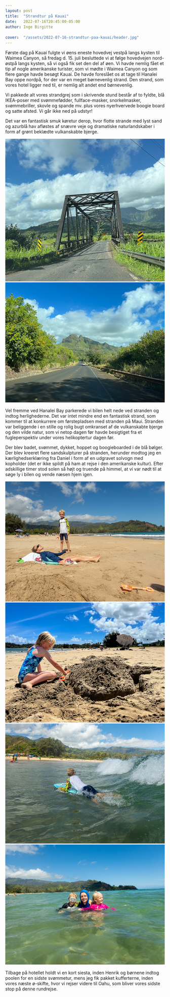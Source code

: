 ```yaml
---
layout: post
title:  "Strandtur på Kauai"
date:   2022-07-16T20:45:00-05:00
author: Inge Birgitte

cover:  "/assets/2022-07-16-strandtur-paa-kauai/header.jpg"
---
```


Første dag på Kauai fulgte vi øens eneste hovedvej vestpå langs kysten til Waimea Canyon, så fredag d. 15. juli besluttede vi at følge hovedvejen nord-østpå langs kysten, så vi også fik set den del af øen. Vi havde nemlig fået et tip af nogle amerikanske turister, som vi mødte i Waimea Canyon og som flere gange havde besøgt Kauai. De havde foreslået os at tage til Hanalei Bay oppe nordpå, for der var en meget børnevenlig strand. Den strand, som vores hotel ligger ned til, er nemlig alt andet end børnevenlig.  

Vi pakkede alt vores strandgrej som i skrivende stund består af to fyldte, blå IKEA-poser med  svømmefødder, fullface-masker, snorkelmasker, svømmebriller, skovle og spande mv. plus vores nyerhvervede boogie board og satte afsted. Vi går ikke ned på udstyr!  

Det var en fantastisk smuk køretur derop, hvor flotte strande med lyst sand og azurblå hav afløstes af snævre veje og dramatiske naturlandskaber i form af grønt beklædte vulkanskabte bjerge.

<img src="/assets/2022-07-16-strandtur-paa-kauai/bro.jpg" title="Envejsbro">

<img src="/assets/2022-07-16-strandtur-paa-kauai/vejbillede.jpg">

Vel fremme ved Hanalei Bay parkerede vi bilen helt nede ved stranden og indtog herlighederne. Det var intet mindre end en fantastisk strand, som kommer til at konkurrere om førstepladsen med stranden på Maui. Stranden var beliggende i en stille og rolig bugt omkranset af de vulkanskabte bjerge og den vilde natur, som vi netop dagen før havde besigtiget fra et fugleperspektiv under vores helikoptertur dagen før.

Der blev badet, svømmet, dykket, hoppet og boogieboarded i de blå bølger. Der blev kreeret flere sandskulpturer på stranden, herunder modtog jeg en kærlighedserklæring fra Daniel i form af en udgravet solvogn med kopholder (det er ikke spildt på ham at rejse i den amerikanske kultur). Efter adskillige timer stod solen så højt og truende på himmel, at vi var nødt til at søge ly i bilen og vende næsen hjem igen. 

<img src="/assets/2022-07-16-strandtur-paa-kauai/solvogn.jpg">

<img src="/assets/2022-07-16-strandtur-paa-kauai/sand.jpg">

<img src="/assets/2022-07-16-strandtur-paa-kauai/surf.jpg">

<img src="/assets/2022-07-16-strandtur-paa-kauai/badning.jpg">

Tilbage på hotellet holdt vi en kort siesta, inden Henrik og børnene indtog poolen for en sidste svømmetur, mens jeg fik pakket kufferterne, inden vores næste ø-skifte, hvor vi rejser videre til Oahu, som bliver vores sidste stop på denne rundrejse. 
